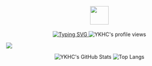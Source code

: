   <div align="center">
    <h2 align="center"><img src="https://media.giphy.com/media/mGcNjsfWAjY5AEZNw6/giphy.gif" width="50"></h2>
    <a href="https://blog.sunguoqi.com/">
      <img src="https://readme-typing-svg.demolab.com?font=Fira+Code&pause=1000&width=435&lines=println(%22Hello%2C%20World%22);YKHC &center=true&size=27" alt="Typing SVG" />
    </a>
    <img src="https://komarev.com/ghpvc/?username=YKHC" alt="YKHC's profile views" />
  </div>

<img src="https://cdn.jsdelivr.net/gh/sun0225SUN/sun0225SUN/assets/images/coding.gif" /><br>

<p align="center">
  <img src="https://github-readme-stats.vercel.app/api?username=yourusername&show_icons=true&theme=buefy&count_private=true&include_all_commits=true" alt="YKHC's GitHub Stats" />
  <img src="https://github-readme-stats.vercel.app/api/top-langs/?username=YKHC&hide=HTML" alt="Top Langs" />
</p>









